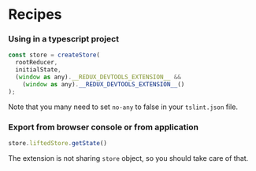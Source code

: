 # Recipes

### Using in a typescript project

```js
const store = createStore(
  rootReducer,
  initialState,
  (window as any).__REDUX_DEVTOOLS_EXTENSION__ &&
    (window as any).__REDUX_DEVTOOLS_EXTENSION__()
);
```
Note that you many need to set `no-any` to false in your `tslint.json` file.

### Export from browser console or from application

```js
store.liftedStore.getState()
```

The extension is not sharing `store` object, so you should take care of that.
